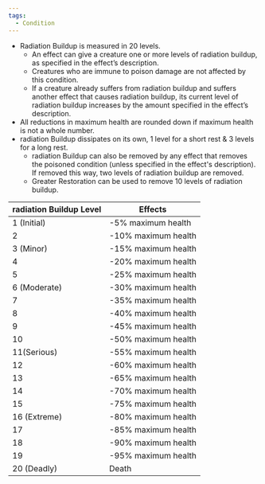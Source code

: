 ```yaml
---
tags:
  - Condition
---
```

- Radiation Buildup is measured in 20 levels.
	- An effect can give a creature one or more levels of radiation buildup, as specified in the effect’s description. 
	- Creatures who are immune to poison damage are not affected by this condition.
	- If a creature already suffers from radiation buildup and suffers another effect that causes radiation buildup, its current level of radiation buildup increases by the amount specified in the effect’s description.
- All reductions in maximum health are rounded down if maximum health is not a whole number.
- radiation Buildup dissipates on its own, 1 level for a short rest & 3 levels for a long rest. 
	- radiation Buildup can also be removed by any effect that removes the poisoned condition (unless specified in the effect's description). If removed this way, two levels of radiation buildup are removed.
	- Greater Restoration can be used to remove 10 levels of radiation buildup.

| radiation Buildup Level | Effects             |
| ------------------- | ------------------- |
| 1 (Initial)         | -5% maximum health  |
| 2                   | -10% maximum health |
| 3 (Minor)           | -15% maximum health |
| 4                   | -20% maximum health |
| 5                   | -25% maximum health |
| 6 (Moderate)        | -30% maximum health |
| 7                   | -35% maximum health |
| 8                   | -40% maximum health |
| 9                   | -45% maximum health |
| 10                  | -50% maximum health |
| 11(Serious)         | -55% maximum health |
| 12                  | -60% maximum health |
| 13                  | -65% maximum health |
| 14                  | -70% maximum health |
| 15                  | -75% maximum health |
| 16 (Extreme)        | -80% maximum health |
| 17                  | -85% maximum health |
| 18                  | -90% maximum health |
| 19                  | -95% maximum health |
| 20 (Deadly)         | Death               |

